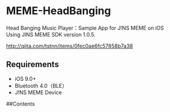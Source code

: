 # MEME-HeadBanging

Head Banging Music Player：Sample App for J!NS MEME on iOS  
Using JINS MEME SDK version 1.0.5.

http://qiita.com/tstnn/items/0fec0ae6fc57858b7a38

## Requirements

- iOS 9.0+
- Bluetooth 4.0（BLE）
- J!NS MEME Device



##Contents




<br clear="both">



